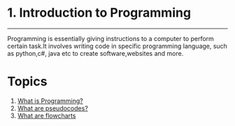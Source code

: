 # 1. Introduction to Programming
---
Programming is essentially giving instructions to a computer to perform certain task.It involves  writing code in specific programming language, such as python,c#, java etc to create software,websites and more.

# Topics
1. [What is Programming?]()
2. [What are pseudocodes?]()    
3. [What are flowcharts]()